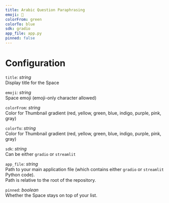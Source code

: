 ```yaml
---
title: Arabic Question Paraphrasing
emoji: 🤔
colorFrom: green
colorTo: blue
sdk: gradio
app_file: app.py
pinned: false
---
```


# Configuration

`title`: _string_  
Display title for the Space

`emoji`: _string_  
Space emoji (emoji-only character allowed)

`colorFrom`: _string_  
Color for Thumbnail gradient (red, yellow, green, blue, indigo, purple, pink, gray)

`colorTo`: _string_  
Color for Thumbnail gradient (red, yellow, green, blue, indigo, purple, pink, gray)

`sdk`: _string_  
Can be either `gradio` or `streamlit`

`app_file`: _string_  
Path to your main application file (which contains either `gradio` or `streamlit` Python code).  
Path is relative to the root of the repository.

`pinned`: _boolean_  
Whether the Space stays on top of your list.
